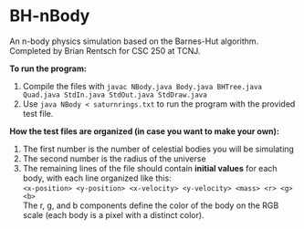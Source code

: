 # BH-nBody
An n-body physics simulation based on the Barnes-Hut algorithm. Completed by Brian Rentsch for CSC 250 at TCNJ.

<b>To run the program:</b>
  1. Compile the files with `javac NBody.java Body.java BHTree.java Quad.java StdIn.java StdOut.java StdDraw.java`
  2. Use `java NBody < saturnrings.txt` to run the program with the provided test file.
  
<b>How the test files are organized (in case you want to make your own):</b><br>
  1. The first number is the number of celestial bodies you will be simulating<br>
  2. The second number is the radius of the universe<br>
  3. The remaining lines of the file should contain <b>initial values</b> for each body, with each line organized like this:<br>
    `<x-position> <y-position> <x-velocity> <y-velocity> <mass> <r> <g> <b>`<br>
    The r, g, and b components define the color of the body on the RGB scale (each body is a pixel with a distinct color).
